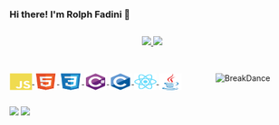 ### Hi there! I'm Rolph Fadini 👋
##

<div align="center">
  <a href="https://github.com/RolphFadini">
<!--
  <img height="160em" src="https://github-readme-stats.vercel.app/api?username=RolphFadini&show_icons=true&theme=dracula&include_all_commits=true&count_private=true"/>
  -->
  <img height="160em" src="https://github-readme-streak-stats.herokuapp.com/?user=RolphFadini&locale=en&theme=dracula&hide_border=false"/>
  <img height="160em" src="https://github-readme-stats.vercel.app/api/top-langs/?username=RolphFadini&layout=compact&langs_count=7&theme=dracula"/>

</div>
 
 ##
  
<div style="display: inline_block"><br>
  <img align="center" alt="Rolph-Js" height="30" width="40" src="https://raw.githubusercontent.com/devicons/devicon/master/icons/javascript/javascript-plain.svg">
  <img align="center" alt="Rolph-HTML" height="30" width="40" src="https://raw.githubusercontent.com/devicons/devicon/master/icons/html5/html5-original.svg">
  <img align="center" alt="Rolph-CSS" height="30" width="40" src="https://raw.githubusercontent.com/devicons/devicon/master/icons/css3/css3-original.svg">
  <img align="center" alt="Rolph-CSS" height="30" width="40" src="https://raw.githubusercontent.com/devicons/devicon/master/icons/csharp/csharp-original.svg">
  <img align="center" alt="Rolph-CSS" height="30" width="40" src="https://raw.githubusercontent.com/devicons/devicon/master/icons/c/c-original.svg">
  <img align="center" alt="Rolph-CSS" height="30" width="40" src="https://raw.githubusercontent.com/devicons/devicon/master/icons/react/react-original.svg">
  <img align="center" alt="Rolph-CSS" height="30" width="40" src="https://raw.githubusercontent.com/devicons/devicon/master/icons/java/java-original.svg">
  <img align="right" alt="BreakDance" height="140" width="140" src="https://media.discordapp.net/attachments/823002948324818996/960994179553579049/Breakdance.gif?width=495&height=473">
</div>
  
  ##
  
<div>  
  <a href = "mailto:rolphfadini@gmail.com"><img src="https://img.shields.io/badge/-Gmail-%23333?style=for-the-badge&logo=gmail&logoColor=white" target="_blank"></a>
  <a href="https://www.linkedin.com/in/rolph-fadini-28b229249/" target="_blank"><img src="https://img.shields.io/badge/-LinkedIn-%230077B5?style=for-the-badge&logo=linkedin&logoColor=white" target="_blank"></a> 
  
 <!-- ![Snake animation](https://github.com/RolphFadini/RolphFadini/blob/output/github-contribution-grid-snake.svg) --> 
  
</div>  
